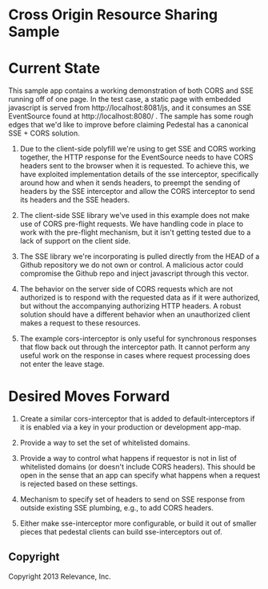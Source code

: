 Cross Origin Resource Sharing Sample
====================================

# Current State

This sample app contains a working demonstration of both CORS and SSE
running off of one page. In the test case, a static page with embedded
javascript is served from http://localhost:8081/js, and it consumes an
SSE EventSource found at http://localhost:8080/ . The sample has some
rough edges that we'd like to improve before claiming Pedestal has a
canonical SSE + CORS solution.

1. Due to the client-side polyfill we're using to get SSE and CORS
working together, the HTTP response for the EventSource needs to have
CORS headers sent to the browser when it is requested. To achieve
this, we have exploited implementation details of the sse interceptor,
specifically around how and when it sends headers, to preempt the
sending of headers by the SSE interceptor and allow the CORS
interceptor to send its headers and the SSE headers.

2. The client-side SSE library we've used in this example does not
make use of CORS pre-flight requests. We have handling code in place
to work with the pre-flight mechanism, but it isn't getting tested due
to a lack of support on the client side.

3. The SSE library we're incorporating is pulled directly from the
HEAD of a Github repository we do not own or control. A malicious
actor could compromise the Github repo and inject javascript through
this vector.

4. The behavior on the server side of CORS requests which are not
authorized is to respond with the requested data as if it were
authorized, but without the accompanying authorizing HTTP headers. A
robust solution should have a different behavior when an unauthorized
client makes a request to these resources.

5. The example cors-interceptor is only useful for synchronous
responses that flow back out through the interceptor path. It cannot
perform any useful work on the response in cases where request
processing does not enter the leave stage.

# Desired Moves Forward

1. Create a similar cors-interceptor that is added to
default-interceptors if it is enabled via a key in your production or
development app-map.

2. Provide a way to set the set of whitelisted domains.

3. Provide a way to control what happens if requestor is not in list
of whitelisted domains (or doesn't include CORS headers). This should
be open in the sense that an app can specify what happens when a
request is rejected based on these settings.

4. Mechanism to specify set of headers to send on SSE response from
outside existing SSE plumbing, e.g., to add CORS headers.

5. Either make sse-interceptor more configurable, or build it out of
smaller pieces that pedestal clients can build sse-interceptors out
of.

Copyright
---------
Copyright 2013 Relevance, Inc.
